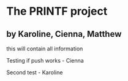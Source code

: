 # The PRINTF project
## by Karoline, Cienna, Matthew

this will contain all information  

Testing if push works - Cienna

Second test  - Karoline
